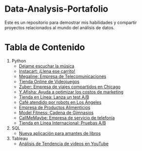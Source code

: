 # Data-Analysis-Portafolio
Este es un repositorio para demostrar mis habilidades y compartir proyectos relacionados al mundo del análisis de datos.

# Tabla de Contenido
 1. Python    
    - [Dejame escuchar la música]()
    - [Instacart: ¡Llena ese carrito!]()
    - [Megaline: Empresa de Telecomunicaciones]()
    - [Tienda Online de Videojuegos]()
    - [Zuber: Empresa de viajes compartidos en Chicago]()
    - [Y.Afisha: Ayuda a optimizar los costos de marketing]()
    - [Tienda en Línea: Lanza un test A/B]()
    - [Café atendido por robots en Los Ángeles]()
    - [Empresa de Productos Alimenticios]()
    - [Model Fitness: Cadena de Gimnasios]()
    - [CallMeMaybe: Empresa de servicio de telefonía]()
    - [Tienda en Línea Internacional: Pruebas A/B]()
 2. SQL
    - [Nueva aplicación para amantes de libros]()
 3. Tableau
    - [Análisis de Tendencia de videos en YouTube]()
